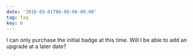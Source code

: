 ```yaml
---
date: '2018-03-01T06:00:08-00:00'
tag: faq
key: 6
---
```

I can only purchase the initial badge at this time. Will I be able to add an upgrade at a later date?
